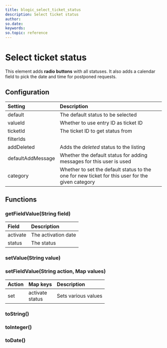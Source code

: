 ```yaml
---
title: blogic_select_ticket_status
description: Select ticket status
author:
so.date:
keywords:
so.topic: reference
---
```


# Select ticket status

This element adds **radio buttons** with all statuses. It also adds a calendar field to pick the date and time for postponed requests.

## Configuration

| Setting           | Description                              |
|:------------------|:-----------------------------------------|
| default           | The default status to be selected        |
| valueId           | Whether to use entry ID as ticket ID     |
| ticketId          | The ticket ID to get status from         |
| filterIds         |                                          |
| addDeleted        | Adds the *deleted* status to the listing |
| defaultAddMessage | Whether the default status for adding messages for this user is used |
| category          | Whether to set the  default status to the one for new ticket for this user for the given category |

## Functions

### getFieldValue(String field)

| Field    | Description         |
|:---------|:--------------------|
| activate | The activation date |
| status   | The status          |

### setValue(String value)

### setFieldValue(String action, Map values)

| Action | Map keys            | Description         |
|:-------|:--------------------|:--------------------|
| set    | activate<br>status | Sets various values |

### toString()

### toInteger()

### toDate()
